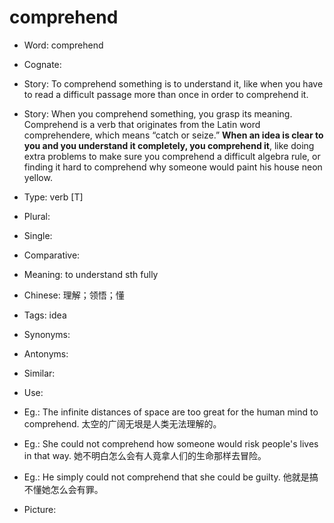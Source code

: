 # comprehend

- Word: comprehend
- Cognate: 
- Story: To comprehend something is to understand it, like when you have to read a difficult passage more than once in order to comprehend it.
- Story: When you comprehend something, you grasp its meaning. Comprehend is a verb that originates from the Latin word comprehendere, which means “catch or seize.” **When an idea is clear to you and you understand it completely, you comprehend it**, like doing extra problems to make sure you comprehend a difficult algebra rule, or finding it hard to comprehend why someone would paint his house neon yellow.

- Type: verb [T]
- Plural: 
- Single: 
- Comparative: 
- Meaning: to understand sth fully
- Chinese: 理解；领悟；懂
- Tags: idea
- Synonyms: 
- Antonyms: 
- Similar: 
- Use: 
- Eg.: The infinite distances of space are too great for the human mind to comprehend. 太空的广阔无垠是人类无法理解的。
- Eg.: She could not comprehend how someone would risk people's lives in that way. 她不明白怎么会有人竟拿人们的生命那样去冒险。
- Eg.: He simply could not comprehend that she could be guilty. 他就是搞不懂她怎么会有罪。
- Picture: 

